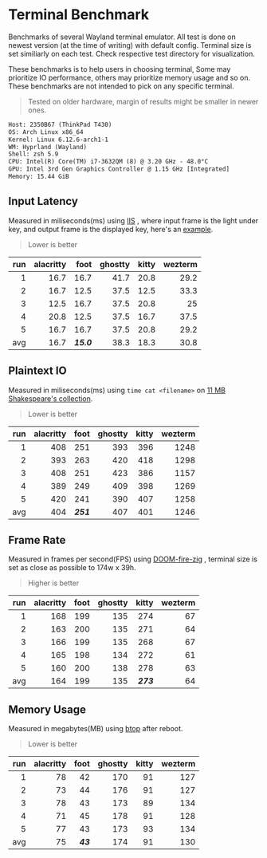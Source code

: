 # Terminal Benchmark

Benchmarks of several Wayland terminal emulator. All test is done on newest
version (at the time of writing) with default config. Terminal size is set
similiarly on each test. Check respective test directory for visualization.

These benchmarks is to help users in choosing terminal, Some may prioritize
IO performance, others may prioritize memory usage and so on. These benchmarks
are not intended to pick on any specific terminal.

> Tested on older hardware, margin of results might be smaller in newer ones.

```txt
Host: 2350B67 (ThinkPad T430)
OS: Arch Linux x86_64
Kernel: Linux 6.12.6-arch1-1
WM: Hyprland (Wayland)
Shell: zsh 5.9
CPU: Intel(R) Core(TM) i7-3632QM (8) @ 3.20 GHz - 48.0°C
GPU: Intel 3rd Gen Graphics Controller @ 1.15 GHz [Integrated]
Memory: 15.44 GiB
```

## Input Latency

Measured in miliseconds(ms) using [IIS](https://github.com/chadaustin/is-it-snappy)
, where input frame is the light under key, and output frame is the displayed
key, here's an [example](./input-latency/kitty.jpg).

> Lower is better

| run | alacritty |       foot | ghostty | kitty | wezterm |
|----:|----------:|-----------:|--------:|------:|--------:|
|   1 |      16.7 |       16.7 |    41.7 |  20.8 |    29.2 |
|   2 |      16.7 |       12.5 |    37.5 |  12.5 |    33.3 |
|   3 |      12.5 |       16.7 |    37.5 |  20.8 |      25 |
|   4 |      20.8 |       12.5 |    37.5 |  16.7 |    37.5 |
|   5 |      16.7 |       16.7 |    37.5 |  20.8 |    29.2 |
| avg |      16.7 | **_15.0_** |    38.3 |  18.3 |    30.8 |

## Plaintext IO

Measured in miliseconds(ms) using `time cat <filename>` on [11 MB Shakespeare's collection](./test/shakespeare.txt).

> Lower is better

| run | alacritty |      foot | ghostty | kitty | wezterm |
|----:|----------:|----------:|--------:|------:|--------:|
|   1 |       408 |       251 |     393 |   396 |    1248 |
|   2 |       393 |       263 |     420 |   418 |    1298 |
|   3 |       408 |       251 |     423 |   386 |    1157 |
|   4 |       389 |       249 |     409 |   398 |    1269 |
|   5 |       420 |       241 |     390 |   407 |    1258 |
| avg |       404 | **_251_** |     407 |   401 |    1246 |

## Frame Rate

Measured in frames per second(FPS) using [DOOM-fire-zig](https://github.com/const-void/DOOM-fire-zig)
, terminal size is set as close as possible to 174w x 39h.

> Higher is better

| run | alacritty | foot | ghostty |     kitty | wezterm |
|----:|----------:|-----:|--------:|----------:|--------:|
|   1 |       168 |  199 |     135 |       274 |      67 |
|   2 |       163 |  200 |     135 |       271 |      64 |
|   3 |       166 |  199 |     135 |       268 |      67 |
|   4 |       165 |  198 |     134 |       272 |      61 |
|   5 |       160 |  200 |     138 |       278 |      63 |
| avg |       164 |  199 |     135 | **_273_** |      64 |

## Memory Usage

Measured in megabytes(MB) using [btop](https://github.com/aristocratos/btop)
after reboot.

> Lower is better

| run | alacritty |     foot | ghostty | kitty | wezterm |
|----:|----------:|---------:|--------:|------:|--------:|
|   1 |        78 |       42 |     170 |    91 |     127 |
|   2 |        73 |       44 |     176 |    91 |     127 |
|   3 |        78 |       43 |     173 |    89 |     134 |
|   4 |        71 |       45 |     178 |    91 |     128 |
|   5 |        77 |       43 |     173 |    93 |     134 |
| avg |        75 | **_43_** |     174 |    91 |     130 |


